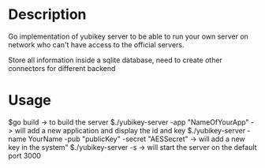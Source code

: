 # Description

Go implementation of yubikey server to be able to run your own server on network who can't have access to the official servers.

Store all information inside a sqlite database, need to create other connectors for different backend

# Usage

  $go build -> to build the server
  $./yubikey-server -app "NameOfYourApp" -> will add a new application and display the id and key
  $./yubikey-server -name YourName -pub "publicKey" -secret "AESSecret" -> will add a new key in the system"
  $./yubikey-server -s -> will start the server on the default port 3000